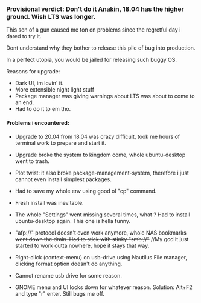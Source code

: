 ### Provisional verdict: Don't do it Anakin, 18.04 has the higher ground. Wish LTS was longer.


This son of a gun caused me ton on problems since the regretful day i dared to try it. 

Dont understand why they bother to release this pile of bug into production. 

In a perfect utopia, you would be jailed for releasing such buggy OS.

Reasons for upgrade:
- Dark UI, im lovin' it.
- More extensible night light stuff
- Package manager was giving warnings about LTS was about to come to an end.
- Had to do it to em tho.

#### Problems i encountered:
- Upgrade to 20.04 from 18.04 was crazy difficult, took me hours of terminal work to prepare and start it.
- Upgrade broke the system to kingdom come, whole ubuntu-desktop went to trash.
- Plot twist: it also broke package-management-system, therefore i just cannot even install simplest packages. 
- Had to save my whole env using good ol "cp" command.
- Fresh install was inevitable.

- The whole "Settings" went missing several times, what ? Had to install ubuntu-desktop again. This one is hella funny.
- ~~"afp://" protocol doesn't even work anymore, whole NAS bookmarks went down the drain. Had to stick with stinky "smb://"~~ 
//My god it just started to work outta nowhere, hope it stays that way.
- Right-click (context-menu) on usb-drive using Nautilus File manager, clicking format option doesn't do anything. 
- Cannot rename usb drive for some reason.
- GNOME menu and UI locks down for whatever reason. Solution: Alt+F2 and type "r" enter. Still bugs me off.

